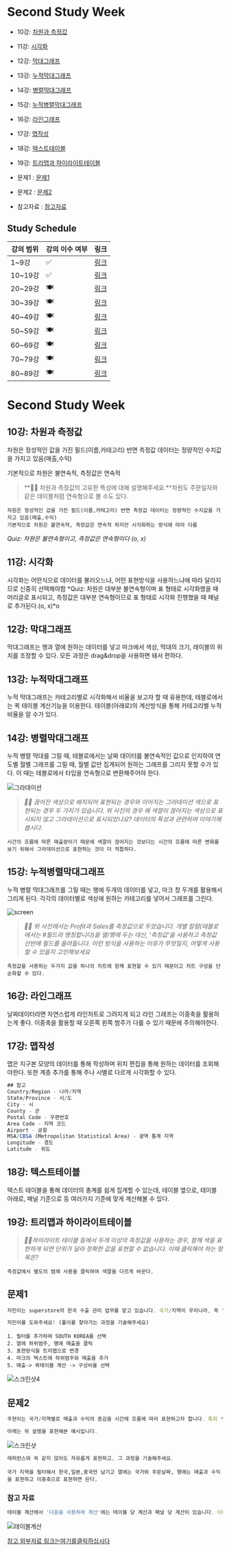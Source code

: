 # Second Study Week

- 10강: [차원과 측정값](#10강-차원과-측정값)

- 11강: [시각화](#11강-시각화)

- 12강: [막대그래프](#12강-막대그래프)

- 13강: [누적막대그래프](#13강-누적막대그래프)

- 14강: [병렬막대그래프](#14강-병렬막대그래프)

- 15강: [누적병렬막대그래프](#15강-누적병렬막대그래프)

- 16강: [라인그래프](#16강-라인그래프)

- 17강: [맵작성](#17강-맵작성)

- 18강: [텍스트테이블](#18강-텍스트테이블)

- 19강: [트리맵과 하이라이트테이블](#19강-트리맵과-하이라이트테이블)

- 문제1 : [문제1](#문제1)

- 문제2 : [문제2](#문제2)

- 참고자료 : [참고자료](#참고-자료)



## Study Schedule

| 강의 범위     | 강의 이수 여부 | 링크                                                                                                        |
|--------------|---------|-----------------------------------------------------------------------------------------------------------|
| 1~9강        |  ✅      | [링크](https://youtu.be/3ovkUe-TP1w?si=CRjj99Qm300unSWt)       |
| 10~19강      | ✅      | [링크](https://www.youtube.com/watch?v=AXkaUrJs-Ko&list=PL87tgIIryGsa5vdz6MsaOEF8PK-YqK3fz&index=75)       |
| 20~29강      | 🍽️      | [링크](https://www.youtube.com/watch?v=AXkaUrJs-Ko&list=PL87tgIIryGsa5vdz6MsaOEF8PK-YqK3fz&index=65)       |
| 30~39강      | 🍽️      | [링크](https://www.youtube.com/watch?v=e6J0Ljd6h44&list=PL87tgIIryGsa5vdz6MsaOEF8PK-YqK3fz&index=55)       |
| 40~49강      | 🍽️      | [링크](https://www.youtube.com/watch?v=AXkaUrJs-Ko&list=PL87tgIIryGsa5vdz6MsaOEF8PK-YqK3fz&index=45)       |
| 50~59강      | 🍽️      | [링크](https://www.youtube.com/watch?v=AXkaUrJs-Ko&list=PL87tgIIryGsa5vdz6MsaOEF8PK-YqK3fz&index=35)       |
| 60~69강      | 🍽️      | [링크](https://www.youtube.com/watch?v=AXkaUrJs-Ko&list=PL87tgIIryGsa5vdz6MsaOEF8PK-YqK3fz&index=25)       |
| 70~79강      | 🍽️      | [링크](https://www.youtube.com/watch?v=AXkaUrJs-Ko&list=PL87tgIIryGsa5vdz6MsaOEF8PK-YqK3fz&index=15)       |
| 80~89강      | 🍽️      | [링크](https://www.youtube.com/watch?v=AXkaUrJs-Ko&list=PL87tgIIryGsa5vdz6MsaOEF8PK-YqK3fz&index=5)        |


<!-- 여기까진 그대로 둬 주세요-->
<!-- 이 안에 들어오는 텍스트는 주석입니다. -->

# Second Study Week

## 10강: 차원과 측정값

<!-- 차원과 측정값에 관해 배우게 된 점을 적어주세요 --> 차원은 정성적인 값을 가진 필드(이름,카테고리) 반면 측정값 데이터는 정량적인 수치값을 가지고 있음(매출,수익)
기본적으로 차원은 불연속적, 측정값은 연속적

> **🧞‍♀️ 차원과 측정값의 고유한 특성에 대해 설명해주세요.**차원도 주문일자와 같은 데이블처럼 연속형으로 볼 수도 있다.

```
차원은 정성적인 값을 가진 필드(이름,카테고리) 반면 측정값 데이터는 정량적인 수치값을 가지고 있음(매출,수익)
기본적으로 차원은 불연속적, 측정값은 연속적 하지만 시각화하는 방식에 따라 다름
```

*Quiz: 차원은 불연속형이고, 측정값은 연속형이다 (o, x)*


## 11강: 시각화

<!-- 시각화 관해 배우게 된 점을 적어주세요 -->
시각화는 어떤식으로 데이터를 불러오느냐, 어떤 표현방식을 사용하느냐에 따라 달라지므로 신중히 선택해야함
*Quiz: 차원은 대부분 불연속형이며 표 형태로 시각화했을 때 머리글로 표시되고, 측정값은 대부분 연속형이므로 표 형태로 시각화 진행했을 때 패널로 추가된다.(o, x)*o

## 12강: 막대그래프

<!-- 막대그래프에 관해 배우게 된 점을 적어주세요 -->
막대그래프는 행과 열에 원하는 데이터를 넣고 마크에서 색상, 막대의 크기, 레이블의 위치를 조정할 수 있다. 모든 과정은 drag&drop을 사용하면 돼서 편하다. 

## 13강: 누적막대그래프

<!-- 누적막대그래프에 관해 배우게 된 점을 적어주세요 --> 누적 막대그래프는 카테고리별로 시각화해서 비율을 보고자 할 때 유용한데, 테블로에서는 퀵 테이블 계산기능을 이용한다. 테이블(아래로)의 계산방식을 통해 카테고리별 누적비율을 알 수가 있다.

<!-- 테이블(아래로)와 테이블(옆으로)의 계산 방식을 습득해보세요. 이에 관련해 아래 참고자료도 있습니다 :) -->

## 14강: 병렬막대그래프

<!-- 병렬막대그래프에 관해 배우게 된 점을 적어주세요 --> 누적 병렬 막대를 그릴 때, 테블로에서는 날짜 데이터를 불연속적인 값으로 인지하여 연도별 월별 그래프를 그릴 때, 월별 값만 집계되어 원하는 그래프를 그리지 못할 수가 있다. 이 때는 테블로에서 타입을 연속형으로 변환해주어야 한다.

![그라데이션](https://github.com/yousrchive/BUSINESS-INTELLIGENCE-TABLEAU/blob/main/study/img/2nd%20study/%E1%84%89%E1%85%B3%E1%84%8F%E1%85%B3%E1%84%85%E1%85%B5%E1%86%AB%E1%84%89%E1%85%A3%E1%86%BA%202024-09-12%20%E1%84%8B%E1%85%A9%E1%84%8C%E1%85%A5%E1%86%AB%201.54.19.png?raw=true)

> *🧞‍♀️ 끊어진 색상으로 배치되어 표현되는 경우와 이어지는 그라데이션 색으로 표현되는 경우 두 가지가 있습니다. 위 사진의 경우 왜 색깔이 끊어지는 색상으로 표시되지 않고 그라데이션으로 표시되었나요? 데이터의 특성과 관련하여 이야기해 봅시다.*

```
시간의 흐름에 따른 매출량이기 때문에 색깔이 끊어지는 것보다는 시간의 흐름에 따른 변화를 보기 위해서 그라데이션으로 표현하는 것이 더 적합하다.
```

## 15강: 누적병렬막대그래프

<!-- 누적병렬막대그래프에 관해 배우게 된 점을 적어주세요 --> 누적 병렬 막대그래프를 그릴 때는 행에 두개의 데이터를 넣고, 마크 창 두개를 활용해서 그리게 된다. 각각의 데이터별로 색상에 원하는 카테고리를 넣어서 그래프를 그린다.

![screen](https://github.com/yousrchive/BUSINESS-INTELLIGENCE-TABLEAU/blob/main/study/img/2nd%20study/%E1%84%89%E1%85%B3%E1%84%8F%E1%85%B3%E1%84%85%E1%85%B5%E1%86%AB%E1%84%89%E1%85%A3%E1%86%BA%202024-09-12%20%E1%84%8B%E1%85%A9%E1%84%8C%E1%85%A5%E1%86%AB%201.57.52.png?raw=true)


> *🧞‍♀️ 위 사진에서는 Profit과 Sales를 측정값으로 두었습니다.  개별 칼럼(태블로에서는 #필드라 명칭합니다)을 열/행에 두는 대신, '측정값'을 사용하고 측정값 선반에 필드를 올려둡니다. 이런 방식을 사용하는 이유가 무엇일지, 어떻게 사용할 수 있을지 고민해보세요*

```
측정값을 사용하는 두가지 값을 하나의 차트에 함께 표현할 수 있기 때문이고 차트 구성을 단순화할 수 있다.
```

<!-- 정답은 없습니다 -->

## 16강: 라인그래프

<!-- 라인그래프에 관해 배우게 된 점을 적어주세요 -->
날짜데이터라면 자연스럽게 라인차트로 그려지게 되고 라인 그래프는 이중축을 활용하는게 좋다. 이중축을 활용할 때 오른쪽 왼쪽 범주가 다를 수 있기 때문에 주의해야한다.

## 17강: 맵작성

<!-- 맵차트 관해 배우게 된 점을 적어주세요 -->
맵은 지구본 모양의 데이터를 통해 작성하며 위치 편집을 통해 원하는 데이터를 조회해야한다. 또한 계층 추가를 통해 주나 시별로 다르게 시각화할 수 있다.
```js
## 참고
Country/Region - 나라/지역
State/Province - 시/도
City - 시
County - 군
Postal Code - 우편번호
Area Code - 지역 코드
Airport - 공항
MSA/CBSA (Metropolitan Statistical Area) - 광역 통계 지역
Longitude - 경도
Latitude - 위도
```

## 18강: 텍스트테이블

<!-- 텍스트테이블에 관해 배우게 된 점을 적어주세요--> 텍스트 테이블을 통해 데이터의 총계를 쉽게 집계할 수 있는데, 테이블 옆으로, 테이블 아래로, 패널 기준으로 등 여러가지 기준에 맞게 계산해볼 수 있다.

## 19강: 트리맵과 하이라이트테이블

> *🧞‍♀️하이라이트 테이블 등에서 두개 이상의 측정값을 사용하는 경우, 함께 색을 표현하게 되면 단위가 달라 정확한 값을 표현할 수 없습니다. 이때 클릭해야 하는 항목은?* 

```
측정값에서 별도의 범례 사용을 클릭하여 색깔을 다르게 바꾼다.
```


## 문제1

```js
지민이는 superstore의 한국 수출 관리 업무를 맡고 있습니다. 국가/지역이 우리나라, 즉 'South Korea'인 데이터만을 필터링하여, 상품 하위범주 별로 각 하위범주가 매출의 비율 중 얼마만큼을 차지하는지를 트리맵으로 확인하고 싶습니다. 트리맵의 각 네모 안에 표시되는 텍스트에는 **해당 범주의 이름과 전체에서 해당 범주가 차지하는 비율**이 표시되었으면 합니다.

지민이를 도와주세요! (풀이를 찾아가는 과정을 기술해주세요)
```

```
1. 필터를 추가하여 SOUTH KOREA를 선택
2. 열에 하위범주, 행에 매출을 클릭
3. 표현방식을 트리맵으로 변경
4. 마크의 텍스트에 하위범주와 매출을 추가
5. 매출-> 퀵테이블 계산 -> 구성비율 선택
```
![스크린샷4](./img/image5.png)
## 문제2

```js
주현이는 국가/지역별로 매출과 수익의 증감을 시간에 흐름에 따라 표현하고자 합니다. 특히 **한국/중국/일본**을 비교하고자 해당 3국을 남기고 필터링했고, 3개 국가를 매출과 수익이라는 두 가지 지표로 확인해보았습니다.

아래는 위 설명을 표현해본 예시입니다.
```

![스크린샷](
https://github.com/yousrchive/BUSINESS-INTELLIGENCE-TABLEAU/blob/main/study/img/3rd%20study/%E1%84%89%E1%85%B3%E1%84%8F%E1%85%B3%E1%84%85%E1%85%B5%E1%86%AB%E1%84%89%E1%85%A3%E1%86%BA%202024-09-12%20%E1%84%8B%E1%85%A9%E1%84%92%E1%85%AE%203.13.22.png?raw=true)

```js
레퍼런스와 꼭 같지 않아도 자유롭게 표현하고, 그 과정을 기술해주세요.
```

```
국가 지역을 필터해서 한국,일본,중국만 남기고 열에는 국가와 주문날짜, 행에는 매출과 수익을 표현하고 이중축으로 표현하면 된다.
```

### 참고 자료

```js
테이블 계산에서 '다음을 사용하여 계산'에는 테이블 당 계산과 패널 당 계산이 있습니다. 이에 대해 이해하는 것이 꼭 필요하기 때문에, 외부 레퍼런스를 참고하여 이 단계에서 꼭! 학습 후, 넘어가주세요 :)
```

![테이블계산](https://velog.velcdn.com/images/eunsuh/post/8a56ab15-930d-4ad6-b5ab-74513863115f/image.png
)

[참고 외부자료 링크는여기를클릭하십시다](https://velog.io/@eunsuh/Tableau-%EB%A0%88%EB%B2%A8UP-%EA%B0%95%EC%9D%98-%EC%A0%95%EB%A6%AC-1-%ED%85%8C%EC%9D%B4%EB%B8%94-%EA%B3%84%EC%82%B0)
